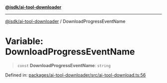 [**@isdk/ai-tool-downloader**](../README.md)

***

[@isdk/ai-tool-downloader](../globals.md) / DownloadProgressEventName

# Variable: DownloadProgressEventName

> `const` **DownloadProgressEventName**: `string`

Defined in: [packages/ai-tool-downloader/src/ai-tool-download.ts:56](https://github.com/isdk/ai-tool-download.js/blob/48cca8d2cdefd1e29a3aac72c5374cc03b11f332/src/ai-tool-download.ts#L56)
